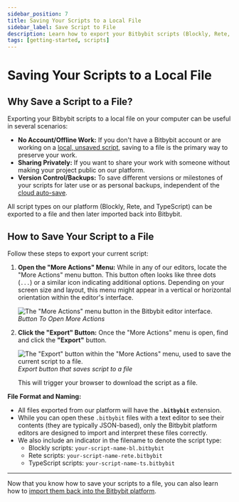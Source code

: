 ```yaml
---
sidebar_position: 7
title: Saving Your Scripts to a Local File
sidebar_label: Save Script to File
description: Learn how to export your Bitbybit scripts (Blockly, Rete, or TypeScript) to a local file for backup, sharing, or offline storage.
tags: [getting-started, scripts]
---
```


# Saving Your Scripts to a Local File

## Why Save a Script to a File?

Exporting your Bitbybit scripts to a local file on your computer can be useful in several scenarios:

*   **No Account/Offline Work:** If you don't have a Bitbybit account or are working on a [local, unsaved script](/start/getting-started/basics/scripts/create-script#how-to-create-a-new-local-script-unsaved), saving to a file is the primary way to preserve your work.
*   **Sharing Privately:** If you want to share your work with someone without making your project public on our platform.
*   **Version Control/Backups:** To save different versions or milestones of your scripts for later use or as personal backups, independent of the [cloud auto-save](/start/getting-started/basics/scripts/auto-save).

All script types on our platform (Blockly, Rete, and TypeScript) can be exported to a file and then later imported back into Bitbybit.

## How to Save Your Script to a File

Follow these steps to export your current script:

1.  **Open the "More Actions" Menu:**
    While in any of our editors, locate the "More Actions" menu button. This button often looks like three dots (`...`) or a similar icon indicating additional options. Depending on your screen size and layout, this menu might appear in a vertical or horizontal orientation within the editor's interface.

    ![The "More Actions" menu button in the Bitbybit editor interface.](https://ik.imagekit.io/bitbybit/app/assets/start/general/projects/scripts/more-actions.jpeg "Button To Open More Actions")
    *Button To Open More Actions*

2.  **Click the "Export" Button:**
    Once the "More Actions" menu is open, find and click the **"Export"** button.

    ![The "Export" button within the "More Actions" menu, used to save the current script to a file.](https://ik.imagekit.io/bitbybit/app/assets/start/general/projects/scripts/export.jpeg "Export button that saves script to a file")
    *Export button that saves script to a file*

    This will trigger your browser to download the script as a file.

**File Format and Naming:**
*   All files exported from our platform will have the **`.bitbybit`** extension.
*   While you can open these `.bitbybit` files with a text editor to see their contents (they are typically JSON-based), only the Bitbybit platform editors are designed to import and interpret these files correctly.
*   We also include an indicator in the filename to denote the script type:
    *   Blockly scripts: `your-script-name-bl.bitbybit`
    *   Rete scripts: `your-script-name-rete.bitbybit`
    *   TypeScript scripts: `your-script-name-ts.bitbybit`

---

Now that you know how to save your scripts to a file, you can also learn how to [import them back into the Bitbybit platform](/start/getting-started/basics/scripts/import-file).